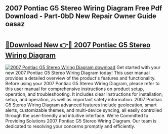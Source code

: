 ## 2007 Pontiac G5 Stereo Wiring Diagram Free Pdf Download - Part-0bD New Repair Owner Guide oasaz

# <h2><a href="http://dfs4dyr.blite.top/?on=2007+Pontiac+G5+Stereo+Wiring+Diagram">🔗Download New 👉🔴 2007 Pontiac G5 Stereo Wiring Diagram</a></h2>

[![2007 Pontiac G5 Stereo Wiring Diagram download](https://i.imgur.com/lujVjoI.png)](http://dfs4dyr.blite.top/?on=2007+Pontiac+G5+Stereo+Wiring+Diagram)
Get started with your new 2007 Pontiac G5 Stereo Wiring Diagram today! This user manual provides a detailed overview of the product's features and functionality. Before using your 2007 Pontiac G5 Stereo Wiring Diagram, please refer to this user manual for comprehensive instructions on product setup, operation, and troubleshooting. It includes clear instructions for installation, setup, and operation, as well as important safety information. 2007 Pontiac G5 Stereo Wiring Diagram advanced features include geolocation, smart alerts, customizable themes, and multi-device syncing, all easily controlled through the user-friendly and intuitive interface. We're Committed to Providing Solutions 2007 Pontiac G5 Stereo Wiring Diagram. Our team is dedicated to resolving your concerns promptly and efficiently.
